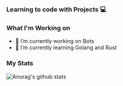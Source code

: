 ### Learning to code with Projects 💻

### What I'm Working on
- 🤖 I’m currently working on Bots
- 📝 I’m currently learning Golang and Rust

### My Stats
![Anurag's github stats](https://github-readme-stats.vercel.app/api?username=IdekDude&show_icons=true&title_color=FFFF00&bg_color=000000&text_color=FFFFFF&include_all_commits=true&hide=issues) 
